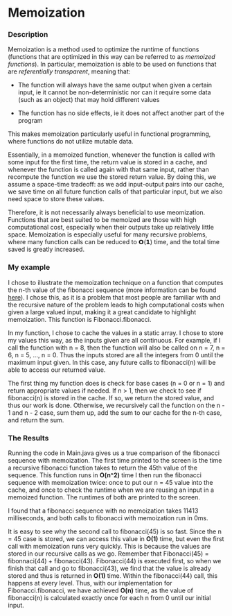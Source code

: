 # Memoization
### Description

Memoization is a method used to optimize the runtime of functions (functions that are optimized in this way can be referred to as *memoized 
functions*). In particular, memoization is able to be used on functions that are *referentially transparent*, 
meaning that:

- The function will always have the same output when given a certain input, ie it cannot be non-deterministic nor can it require some data 
  (such as an object) that may hold different values
  
- The function has no side effects, ie it does not affect another part of the program 

This makes memoization particularly useful in functional programming, where functions do not utilize mutable data.

Essentially, in a memoized function, whenever the function is called with some input for the first time, the return value is stored in a 
cache, and whenever the function is called again with that same input, rather than recompute the function we use the stored return 
value. By doing this, we assume a space-time tradeoff: as we add input-output pairs into our cache, we save time on all future function calls
of that particular input, but we also need space to store these values.

Therefore, it is not necessarily always beneficial to use meomization. Functions that are best suited to be memoized are those with high computational cost, especially when their outputs take up relatively little space. Memoization is especially useful for many recursive 
problems, where many function calls can be reduced to 𝗢(𝟭) time, and the total time saved is greatly increased.
### My example

I chose to illustrate the memoization technique on a function that computes the n-th value of the fibonacci sequence (more information can
be found [here](https://en.wikipedia.org/wiki/Fibonacci_number)). I chose this, as it is a problem that most people are familiar with and the 
recursive nature of the problem leads to high computational costs when given a large valued input, making it a great candidate to highlight memoization. This function is Fibonacci.fibonacci.

In my function, I chose to cache the values in a static array. I chose to store my values this way, as the inputs given are all continuous. 
For example, if I call the function with n = 8, then the function will also be called on n = 7, n = 6, n = 5, ..., n = 0. Thus the inputs stored are all the integers from 0 until
the maximum input given. In this case, any future calls to fibonacci(n) will be able to access our returned value.

The first thing my function does is check for base cases (n = 0 or n = 1) and return appropriate values if needed. If n > 1, then we check to see if fibonacci(n) is stored in the cache.
If so, we return the stored value, and thus our work is done. Otherwise, we recursively call the function on the n - 1 and n - 2 case, sum them up, add the sum to our cache for the n-th case, and return the sum.

### The Results

Running the code in Main.java gives us a true comparison of the fibonacci sequence with memoization. The first time printed to the screen is the time a recursive fibonacci function takes to return the 45th value of the sequence. This function runs in **O(n^2)** time
I then run the fibonacci sequence with memoization twice: once to put our n = 45 value into the cache, and once to check the runtime when we are reusing an input in a memoized function. The runtimes of both are printed to the screen.

I found that a fibonacci sequence with no memoization takes 11413 milliseconds, and both calls to fibonacci with memoization run in 0ms.

It is easy to see why the second call to fibonacci(45) is so fast. Since the n = 45 case is stored, we can access this value in **O(1)** time, but even the first call with memoization runs very quickly. This is because the values are stored in our recursive calls as we go. Remember that Fibonacci(45) = fibonnaci(44) + fibonacci(43). Fibonacci(44) is executed first, so when we finish that call and go to fibonacci(43), we find that the value is already stored and thus is returned in **O(1)** time. Within the fibonacci(44) call, this happens at every level. Thus, with our implementation for Fibonacci.fibonacci, we have achieved **O(n)** time, as the value of fibonacci(n) is calculated exactly once for each n from 0 until our initial input. 



